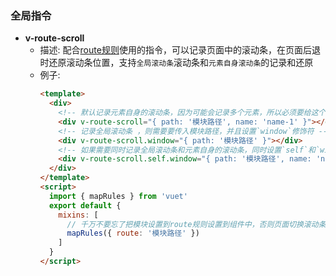 ### 全局指令
- **v-route-scroll**
  - 描述: 配合[route规则](./global-update-rules.md)使用的指令，可以记录页面中的滚动条，在页面后退时还原滚动条位置，支持`全局滚动条`滚动条和`元素自身滚动条`的记录和还原
  - 例子:
    ```html
    <template>
      <div>
        <!-- 默认记录元素自身的滚动条，因为可能会记录多个元素，所以必须要给这个滚动条设置一个名字，不可重复 -->
        <div v-route-scroll="{ path: '模块路径', name: 'name-1' }"></div>
        <!-- 记录全局滚动条 ，则需要要传入模块路径，并且设置`window`修饰符 -->
        <div v-route-scroll.window="{ path: '模块路径' }"></div>
        <!-- 如果需要同时记录全局滚动条和元素自身的滚动条，同时设置`self`和`window`修饰符 -->
        <div v-route-scroll.self.window="{ path: '模块路径', name: 'name-2' }"></div>
      </div>
    </template>
    <script>
      import { mapRules } from 'vuet'
      export default {
        mixins: [
          // 千万不要忘了把模块设置到route规则设置到组件中，否则页面切换滚动条对应的变化不会操作的！！！
          mapRules({ route: '模块路径' })
        ]
      }
    </script>
    ```